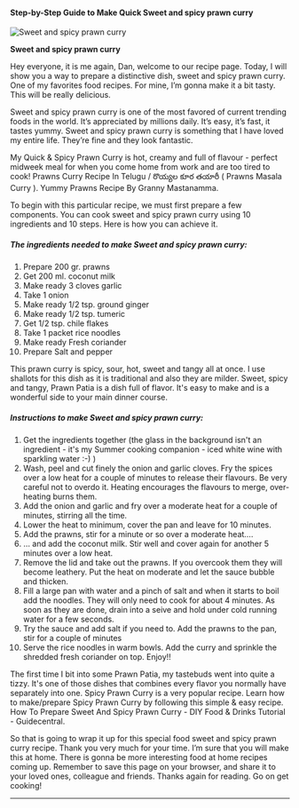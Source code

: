             

#### Step-by-Step Guide to Make Quick Sweet and spicy prawn curry

![Sweet and spicy prawn curry](https://img-global.cpcdn.com/recipes/2458371_65a8ccef83cf830a/751x532cq70/sweet-and-spicy-prawn-curry-recipe-main-photo.jpg)

**Sweet and spicy prawn curry**

Hey everyone, it is me again, Dan, welcome to our recipe page. Today, I will show you a way to prepare a distinctive dish, sweet and spicy prawn curry. One of my favorites food recipes. For mine, I’m gonna make it a bit tasty. This will be really delicious.

Sweet and spicy prawn curry is one of the most favored of current trending foods in the world. It’s appreciated by millions daily. It’s easy, it’s fast, it tastes yummy. Sweet and spicy prawn curry is something that I have loved my entire life. They’re fine and they look fantastic.

My Quick & Spicy Prawn Curry is hot, creamy and full of flavour - perfect midweek meal for when you come home from work and are too tired to cook! Prawns Curry Recipe In Telugu / రొయ్యల కూర తయారీ ( Prawns Masala Curry ). Yummy Prawns Recipe By Granny Mastanamma.

To begin with this particular recipe, we must first prepare a few components. You can cook sweet and spicy prawn curry using 10 ingredients and 10 steps. Here is how you can achieve it.

##### The ingredients needed to make Sweet and spicy prawn curry:

1.  Prepare 200 gr. prawns
2.  Get 200 ml. coconut milk
3.  Make ready 3 cloves garlic
4.  Take 1 onion
5.  Make ready 1/2 tsp. ground ginger
6.  Make ready 1/2 tsp. tumeric
7.  Get 1/2 tsp. chile flakes
8.  Take 1 packet rice noodles
9.  Make ready Fresh coriander
10.  Prepare Salt and pepper

This prawn curry is spicy, sour, hot, sweet and tangy all at once. I use shallots for this dish as it is traditional and also they are milder. Sweet, spicy and tangy, Prawn Patia is a dish full of flavor. It's easy to make and is a wonderful side to your main dinner course.

##### Instructions to make Sweet and spicy prawn curry:

1.  Get the ingredients together (the glass in the background isn't an ingredient - it's my Summer cooking companion - iced white wine with sparkling water :-) )
2.  Wash, peel and cut finely the onion and garlic cloves. Fry the spices over a low heat for a couple of minutes to release their flavours. Be very careful not to overdo it. Heating encourages the flavours to merge, over-heating burns them.
3.  Add the onion and garlic and fry over a moderate heat for a couple of minutes, stirring all the time.
4.  Lower the heat to minimum, cover the pan and leave for 10 minutes.
5.  Add the prawns, stir for a minute or so over a moderate heat….
6.  … and add the coconut milk. Stir well and cover again for another 5 minutes over a low heat.
7.  Remove the lid and take out the prawns. If you overcook them they will become leathery. Put the heat on moderate and let the sauce bubble and thicken.
8.  Fill a large pan with water and a pinch of salt and when it starts to boil add the noodles. They will only need to cook for about 4 minutes. As soon as they are done, drain into a seive and hold under cold running water for a few seconds.
9.  Try the sauce and add salt if you need to. Add the prawns to the pan, stir for a couple of minutes
10.  Serve the rice noodles in warm bowls. Add the curry and sprinkle the shredded fresh coriander on top. Enjoy!!

The first time I bit into some Prawn Patia, my tastebuds went into quite a tizzy. It's one of those dishes that combines every flavor you normally have separately into one. Spicy Prawn Curry is a very popular recipe. Learn how to make/prepare Spicy Prawn Curry by following this simple & easy recipe. How To Prepare Sweet And Spicy Prawn Curry - DIY Food & Drinks Tutorial - Guidecentral.

So that is going to wrap it up for this special food sweet and spicy prawn curry recipe. Thank you very much for your time. I’m sure that you will make this at home. There is gonna be more interesting food at home recipes coming up. Remember to save this page on your browser, and share it to your loved ones, colleague and friends. Thanks again for reading. Go on get cooking!

* * *